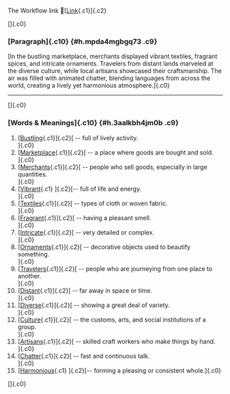 The Workflow link
👏[[Link](https://www.google.com/url?q=http://www.google.com&sa=D&source=editors&ust=1760261113121140&usg=AOvVaw0Gxh07En4rnCS-sHIc3vo1){.c1}]{.c2}

[]{.c0}

### [Paragraph]{.c10} {#h.mpda4mgbgq73 .c9}

[In the bustling marketplace, merchants displayed vibrant textiles,
fragrant spices, and intricate ornaments. Travelers from distant lands
marveled at the diverse culture, while local artisans showcased their
craftsmanship. The air was filled with animated chatter, blending
languages from across the world, creating a lively yet harmonious
atmosphere.]{.c0}

------------------------------------------------------------------------

[]{.c0}

### [Words & Meanings]{.c10} {#h.3aalkbh4jm0b .c9}

1.  [[Bustling](https://www.google.com/url?q=http://www.google.com&sa=D&source=editors&ust=1760261113121746&usg=AOvVaw2lSsHk6lQ1LWY0IWfN90xC){.c1}]{.c2}[ --
    full of lively activity.\
    ]{.c0}
2.  [[Marketplace](https://www.google.com/url?q=http://www.google.com&sa=D&source=editors&ust=1760261113121864&usg=AOvVaw2mVYSG8H-u1My8AUwbliYl){.c1}]{.c2}[ --
    a place where goods are bought and sold.\
    ]{.c0}
3.  [[Merchants](https://www.google.com/url?q=http://www.google.com&sa=D&source=editors&ust=1760261113121977&usg=AOvVaw1bB2hHzqhdcDFnj5TpkC3s){.c1}]{.c2}[ --
    people who sell goods, especially in large quantities.\
    ]{.c0}
4.  [[Vibrant](https://www.google.com/url?q=http://www.google.com&sa=D&source=editors&ust=1760261113122092&usg=AOvVaw1pU2GI3Ak70S8Si4iaGVNE){.c1}
    ]{.c2}[-- full of life and energy.\
    ]{.c0}
5.  [[Textiles](https://www.google.com/url?q=http://www.google.com&sa=D&source=editors&ust=1760261113122185&usg=AOvVaw0XvjqL3t3vcOZzzFfS4hyK){.c1}]{.c2}[ --
    types of cloth or woven fabric.\
    ]{.c0}
6.  [[Fragrant](https://www.google.com/url?q=http://www.google.com&sa=D&source=editors&ust=1760261113122285&usg=AOvVaw2YHrKXDE5RDoLe7klyGL-V){.c1}]{.c2}[ --
    having a pleasant smell.\
    ]{.c0}
7.  [[Intricate](https://www.google.com/url?q=http://www.google.com&sa=D&source=editors&ust=1760261113122396&usg=AOvVaw0S5iF0dc8VCAmcmgDYts6J){.c1}]{.c2}[ --
    very detailed or complex.\
    ]{.c0}
8.  [[Ornaments](https://www.google.com/url?q=http://www.google.com&sa=D&source=editors&ust=1760261113122494&usg=AOvVaw2kOI3J6_F3poR7RkZ3sx_R){.c1}]{.c2}[ --
    decorative objects used to beautify something.\
    ]{.c0}
9.  [[Travelers](https://www.google.com/url?q=http://www.google.com&sa=D&source=editors&ust=1760261113122600&usg=AOvVaw3AJ2ayAZ0uTKUnDAl2jRA1){.c1}]{.c2}[ --
    people who are journeying from one place to another.\
    ]{.c0}
10. [[Distant](https://www.google.com/url?q=http://www.google.com&sa=D&source=editors&ust=1760261113122715&usg=AOvVaw33aYL0EUEnpVKjfb5swyli){.c1}]{.c2}[ --
    far away in space or time.\
    ]{.c0}
11. [[Diverse](https://www.google.com/url?q=http://www.google.com&sa=D&source=editors&ust=1760261113122806&usg=AOvVaw1x3k0hLC-LPdpv5j0xSp4A){.c1}]{.c2}[ --
    showing a great deal of variety.\
    ]{.c0}
12. [[Culture](https://www.google.com/url?q=http://www.google.com&sa=D&source=editors&ust=1760261113122918&usg=AOvVaw2IQsBnqbA0DF5K0CzI2i8B){.c1}]{.c2}[ --
    the customs, arts, and social institutions of a group.\
    ]{.c0}
13. [[Artisans](https://www.google.com/url?q=http://www.google.com&sa=D&source=editors&ust=1760261113123042&usg=AOvVaw3ZK3bwDP7wsZpXOuiCTOPv){.c1}]{.c2}[ --
    skilled craft workers who make things by hand.\
    ]{.c0}
14. [[Chatter](https://www.google.com/url?q=http://www.google.com&sa=D&source=editors&ust=1760261113123160&usg=AOvVaw3-cJP9TEm5aKw7r4gmuSc4){.c1}]{.c2}[ --
    fast and continuous talk.\
    ]{.c0}
15. [[Harmonious](https://www.google.com/url?q=http://www.google.com&sa=D&source=editors&ust=1760261113123253&usg=AOvVaw2uyVdMk4TNCiZb9VyGbJmA){.c1}
    ]{.c2}[-- forming a pleasing or consistent whole.]{.c0}

[]{.c0}
